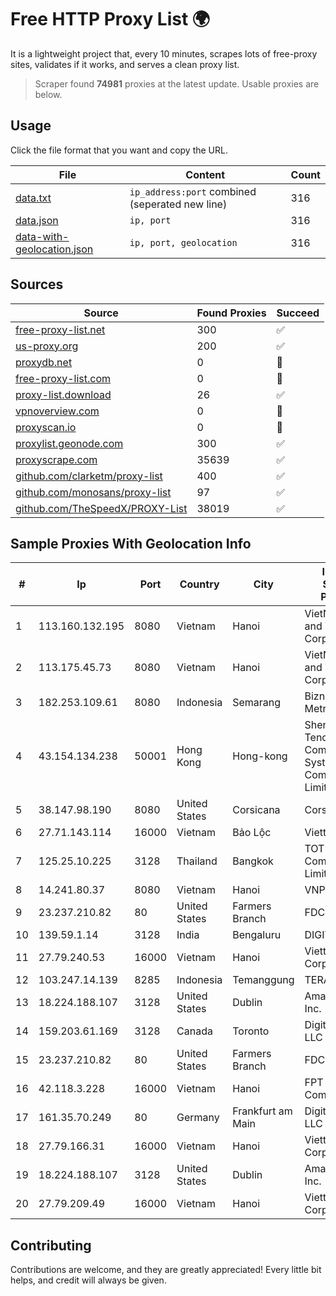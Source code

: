 
# Free HTTP Proxy List 🌍

It is a lightweight project that, every 10 minutes, scrapes lots of free-proxy sites, validates if it works, and serves a clean proxy list.


> Scraper found **74981** proxies at the latest update. Usable proxies are below.

## Usage

Click the file format that you want and copy the URL.


|File|Content|Count|
|----|-------|-----|
|[data.txt](https://raw.githubusercontent.com/themiralay/Proxy-List-World/master/data.txt)|`ip_address:port` combined (seperated new line)|316|
|[data.json](https://raw.githubusercontent.com/themiralay/Proxy-List-World/master/data.json)|`ip, port`|316|
|[data-with-geolocation.json](https://raw.githubusercontent.com/themiralay/Proxy-List-World/master/data-with-geolocation.json)|`ip, port, geolocation`|316|

## Sources

|Source|Found Proxies|Succeed|
|------|-------------|-------|
|[free-proxy-list.net](https://free-proxy-list.net)|300|✅|
|[us-proxy.org](https://www.us-proxy.org)|200|✅|
|[proxydb.net](http://proxydb.net)|0|🚫|
|[free-proxy-list.com](https://free-proxy-list.com/?page=&port=&type%5B%5D=http&type%5B%5D=https&up_time=0&search=Search)|0|🚫|
|[proxy-list.download](https://www.proxy-list.download/HTTP)|26|✅|
|[vpnoverview.com](https://vpnoverview.com/privacy/anonymous-browsing/free-proxy-servers)|0|🚫|
|[proxyscan.io](https://www.proxyscan.io)|0|🚫|
|[proxylist.geonode.com](https://proxylist.geonode.com/api/proxy-list?limit=300&page=1&sort_by=lastChecked&sort_type=desc&protocols=http,https)|300|✅|
|[proxyscrape.com](https://api.proxyscrape.com/v2/?request=displayproxies&protocol=http&timeout=10000&country=all&ssl=all&anonymity=all)|35639|✅|
|[github.com/clarketm/proxy-list](https://raw.githubusercontent.com/clarketm/proxy-list/master/proxy-list-raw.txt)|400|✅|
|[github.com/monosans/proxy-list](https://raw.githubusercontent.com/monosans/proxy-list/main/proxies/http.txt)|97|✅|
|[github.com/TheSpeedX/PROXY-List](https://raw.githubusercontent.com/TheSpeedX/PROXY-List/master/http.txt)|38019|✅|


## Sample Proxies With Geolocation Info

|#|Ip|Port|Country|City|Internet Service Provider|
|-|--|----|-------|----|-------------------------|
|1|113.160.132.195|8080|Vietnam|Hanoi|VietNam Post and Telecom Corporation|
|2|113.175.45.73|8080|Vietnam|Hanoi|VietNam Post and Telecom Corporation|
|3|182.253.109.61|8080|Indonesia|Semarang|Biznet Metronet|
|4|43.154.134.238|50001|Hong Kong|Hong-kong|Shenzhen Tencent Computer Systems Company Limited|
|5|38.147.98.190|8080|United States|Corsicana|Corsicana ISD|
|6|27.71.143.114|16000|Vietnam|Bảo Lộc|Viettel Group|
|7|125.25.10.225|3128|Thailand|Bangkok|TOT Public Company Limited|
|8|14.241.80.37|8080|Vietnam|Hanoi|VNPT|
|9|23.237.210.82|80|United States|Farmers Branch|FDCservers.net|
|10|139.59.1.14|3128|India|Bengaluru|DIGITALOCEAN|
|11|27.79.240.53|16000|Vietnam|Hanoi|Viettel Corporation|
|12|103.247.14.139|8285|Indonesia|Temanggung|TERABIT|
|13|18.224.188.107|3128|United States|Dublin|Amazon.com, Inc.|
|14|159.203.61.169|3128|Canada|Toronto|DigitalOcean, LLC|
|15|23.237.210.82|80|United States|Farmers Branch|FDCservers.net|
|16|42.118.3.228|16000|Vietnam|Hanoi|FPT Telecom Company|
|17|161.35.70.249|80|Germany|Frankfurt am Main|DigitalOcean, LLC|
|18|27.79.166.31|16000|Vietnam|Hanoi|Viettel Corporation|
|19|18.224.188.107|3128|United States|Dublin|Amazon.com, Inc.|
|20|27.79.209.49|16000|Vietnam|Hanoi|Viettel Corporation|



## Contributing

Contributions are welcome, and they are greatly appreciated! Every
little bit helps, and credit will always be given.

